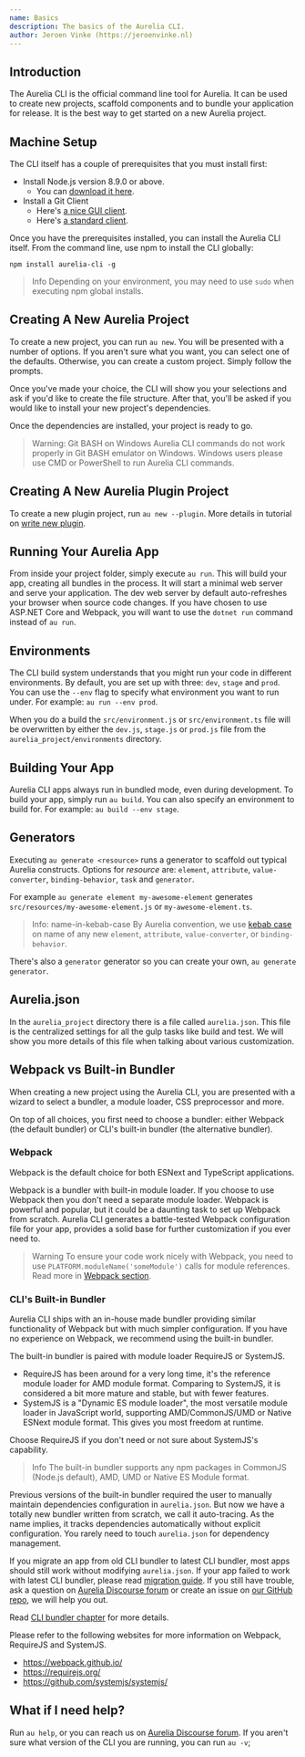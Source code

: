 ```yaml
---
name: Basics
description: The basics of the Aurelia CLI.
author: Jeroen Vinke (https://jeroenvinke.nl)
---
```


## Introduction

The Aurelia CLI is the official command line tool for Aurelia. It can be used to create new projects, scaffold components and to bundle your application for release. It is the best way to get started on a new Aurelia project.

## Machine Setup

The CLI itself has a couple of prerequisites that you must install first:

* Install Node.js version 8.9.0 or above.
    * You can [download it here](https://nodejs.org/en/).
* Install a Git Client
    * Here's [a nice GUI client](https://desktop.github.com).
    * Here's [a standard client](https://git-scm.com).

Once you have the prerequisites installed, you can install the Aurelia CLI itself. From the command line, use npm to install the CLI globally:

```
npm install aurelia-cli -g
```

> Info
> Depending on your environment, you may need to use `sudo` when executing npm global installs.

## Creating A New Aurelia Project

To create a new project, you can run `au new`. You will be presented with a number of options. If you aren't sure what you want, you can select one of the defaults. Otherwise, you can create a custom project. Simply follow the prompts.

Once you've made your choice, the CLI will show you your selections and ask if you'd like to create the file structure. After that, you'll be asked if you would like to install your new project's dependencies.

Once the dependencies are installed, your project is ready to go.

> Warning: Git BASH on Windows
> Aurelia CLI commands do not work properly in Git BASH emulator on Windows. Windows users please use CMD or PowerShell to run Aurelia CLI commands.

## Creating A New Aurelia Plugin Project

To create a new plugin project, run `au new --plugin`. More details in tutorial on [write new plugin](/docs/plugins/write-new-plugin).


## Running Your Aurelia App

From inside your project folder, simply execute `au run`. This will build your app, creating all bundles in the process. It will start a minimal web server and serve your application. The dev web server by default auto-refreshes your browser when source code changes. If you have chosen to use ASP.NET Core and Webpack, you will want to use the `dotnet run` command instead of `au run`.

## Environments

The CLI build system understands that you might run your code in different environments. By default, you are set up with three: `dev`, `stage` and `prod`. You can use the `--env` flag to specify what environment you want to run under. For example: `au run --env prod`.

When you do a build the `src/environment.js` or `src/environment.ts` file will be overwritten by either the `dev.js`, `stage.js` or `prod.js` file from the `aurelia_project/environments` directory.

## Building Your App

Aurelia CLI apps always run in bundled mode, even during development. To build your app, simply run `au build`. You can also specify an environment to build for. For example: `au build --env stage`.

## Generators

Executing `au generate <resource>` runs a generator to scaffold out typical Aurelia constructs. Options for *resource* are: `element`, `attribute`, `value-converter`, `binding-behavior`, `task` and `generator`.

For example `au generate element my-awesome-element` generates `src/resources/my-awesome-element.js` or `my-awesome-element.ts`.

> Info: name-in-kebab-case
> By Aurelia convention, we use [kebab case](https://en.wikipedia.org/wiki/Letter_case#Special_case_styles) on name of any new `element`, `attribute`, `value-converter`, or `binding-behavior`.

There's also a `generator` generator so you can create your own, `au generate generator`.

## Aurelia.json
In the `aurelia_project` directory there is a file called `aurelia.json`. This file is the centralized settings for all the gulp tasks like build and test. We will show you more details of this file when talking about various customization.

## Webpack vs Built-in Bundler

When creating a new project using the Aurelia CLI, you are presented with a wizard to select a bundler, a module loader, CSS preprocessor and more.

On top of all choices, you first need to choose a bundler: either Webpack (the default bundler) or CLI's built-in bundler (the alternative bundler).

### Webpack

Webpack is the default choice for both ESNext and TypeScript applications.

Webpack is a bundler with built-in module loader. If you choose to use Webpack then you don't need a separate module loader. Webpack is powerful and popular, but it could be a daunting task to set up Webpack from scratch. Aurelia CLI generates a battle-tested Webpack configuration file for your app, provides a solid base for further customization if you ever need to.

> Warning
> To ensure your code work nicely with Webpack, you need to use `PLATFORM.moduleName('someModule')` calls for module references. Read more in [Webpack section](/docs/cli/webpack).

### CLI's Built-in Bundler

Aurelia CLI ships with an in-house made bundler providing similar functionality of Webpack but with much simpler configuration. If you have no experience on Webpack, we recommend using the built-in bundler.

The built-in bundler is paired with module loader RequireJS or SystemJS.

* RequireJS has been around for a very long time, it's the reference module loader for AMD module format. Comparing to SystemJS, it is considered a bit more mature and stable, but with fewer features.
* SystemJS is a "Dynamic ES module loader", the most versatile module loader in JavaScript world, supporting AMD/CommonJS/UMD or Native ESNext module format. This gives you most freedom at runtime.

Choose RequireJS if you don't need or not sure about SystemJS's capability.

> Info
> The built-in bundler supports any npm packages in CommonJS (Node.js default), AMD, UMD or Native ES Module format.

Previous versions of the built-in bundler required the user to manually maintain dependencies configuration in `aurelia.json`. But now we have a totally new bundler written from scratch, we call it auto-tracing. As the name implies, it tracks dependencies automatically without explicit configuration. You rarely need to touch `aurelia.json` for dependency management.

If you migrate an app from old CLI bundler to latest CLI bundler, most apps should still work without modifying `aurelia.json`. If your app failed to work with latest CLI bundler, please read [migration guide](/docs/cli/migrating). If you still have trouble, ask a question on [Aurelia Discourse forum](https://discourse.aurelia.io/) or create an issue on [our GitHub repo](https://github.com/aurelia/cli/issues), we will help you out.

Read [CLI bundler chapter](/docs/cli/cli-bundler) for more details.

Please refer to the following websites for more information on Webpack, RequireJS and SystemJS.
- https://webpack.github.io/
- https://requirejs.org/
- https://github.com/systemjs/systemjs/

## What if I need help?

Run `au help`, or you can reach us on [Aurelia Discourse forum](https://discourse.aurelia.io/). If you aren't sure what version of the CLI you are running, you can run `au -v`;
